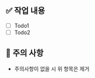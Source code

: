 ## :white_check_mark: 작업 내용
- [ ] Todo1
- [ ] Todo2

## :rotating_light: 주의 사항
- 주의사항이 없을 시 위 항목은 제거
